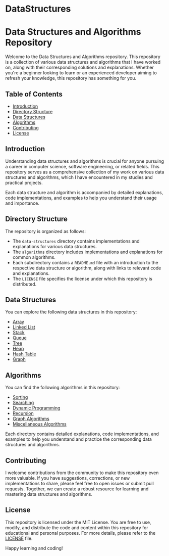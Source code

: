 # DataStructures

# Data Structures and Algorithms Repository

Welcome to the Data Structures and Algorithms repository. This repository is a collection of various data structures and algorithms that I have worked on, along with their corresponding solutions and explanations. Whether you're a beginner looking to learn or an experienced developer aiming to refresh your knowledge, this repository has something for you.

## Table of Contents

- [Introduction](#introduction)
- [Directory Structure](#directory-structure)
- [Data Structures](#data-structures)
- [Algorithms](#algorithms)
- [Contributing](#contributing)
- [License](#license)

## Introduction

Understanding data structures and algorithms is crucial for anyone pursuing a career in computer science, software engineering, or related fields. This repository serves as a comprehensive collection of my work on various data structures and algorithms, which I have encountered in my studies and practical projects.

Each data structure and algorithm is accompanied by detailed explanations, code implementations, and examples to help you understand their usage and importance.

## Directory Structure

The repository is organized as follows:


- The `data-structures` directory contains implementations and explanations for various data structures.
- The `algorithms` directory includes implementations and explanations for common algorithms.
- Each subdirectory contains a `README.md` file with an introduction to the respective data structure or algorithm, along with links to relevant code and explanations.
- The `LICENSE` file specifies the license under which this repository is distributed.

## Data Structures

You can explore the following data structures in this repository:

- [Array](data-structures/array/README.md)
- [Linked List](data-structures/linked-list/README.md)
- [Stack](data-structures/stack/README.md)
- [Queue](data-structures/queue/README.md)
- [Tree](data-structures/tree/README.md)
- [Heap](data-structures/heap/README.md)
- [Hash Table](data-structures/hash-table/README.md)
- [Graph](data-structures/graph/README.md)

## Algorithms

You can find the following algorithms in this repository:

- [Sorting](algorithms/sorting/README.md)
- [Searching](algorithms/searching/README.md)
- [Dynamic Programming](algorithms/dynamic-programming/README.md)
- [Recursion](algorithms/recursion/README.md)
- [Graph Algorithms](algorithms/graph-algorithms/README.md)
- [Miscellaneous Algorithms](algorithms/miscellaneous/README.md)

Each directory contains detailed explanations, code implementations, and examples to help you understand and practice the corresponding data structures and algorithms.

## Contributing

I welcome contributions from the community to make this repository even more valuable. If you have suggestions, corrections, or new implementations to share, please feel free to open issues or submit pull requests. Together, we can create a robust resource for learning and mastering data structures and algorithms.

## License

This repository is licensed under the MIT License. You are free to use, modify, and distribute the code and content within this repository for educational and personal purposes. For more details, please refer to the [LICENSE](LICENSE) file.

Happy learning and coding!
